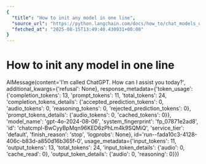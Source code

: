 ```yaml
---
{
  "title": "How to init any model in one line",
  "source_url": "https://python.langchain.com/docs/how_to/chat_models_universal_init/",
  "fetched_at": "2025-08-15T13:49:40.430931+00:00"
}
---
```


# How to init any model in one line

AIMessage(content='I’m called ChatGPT. How can I assist you today?', additional_kwargs={'refusal': None}, response_metadata={'token_usage': {'completion_tokens': 13, 'prompt_tokens': 11, 'total_tokens': 24, 'completion_tokens_details': {'accepted_prediction_tokens': 0, 'audio_tokens': 0, 'reasoning_tokens': 0, 'rejected_prediction_tokens': 0}, 'prompt_tokens_details': {'audio_tokens': 0, 'cached_tokens': 0}}, 'model_name': 'gpt-4o-2024-08-06', 'system_fingerprint': 'fp_07871e2ad8', 'id': 'chatcmpl-BwCyyBpMqn96KED6zPhLm4k9SQMiQ', 'service_tier': 'default', 'finish_reason': 'stop', 'logprobs': None}, id='run--fada10c3-4128-406c-b83d-a850d16b365f-0', usage_metadata={'input_tokens': 11, 'output_tokens': 13, 'total_tokens': 24, 'input_token_details': {'audio': 0, 'cache_read': 0}, 'output_token_details': {'audio': 0, 'reasoning': 0}})
